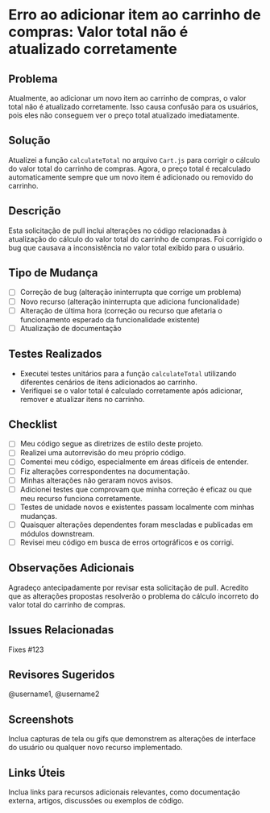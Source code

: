 # Erro ao adicionar item ao carrinho de compras: Valor total não é atualizado corretamente

## Problema

Atualmente, ao adicionar um novo item ao carrinho de compras, o valor total não é atualizado corretamente. Isso causa confusão para os usuários, pois eles não conseguem ver o preço total atualizado imediatamente.

## Solução

Atualizei a função `calculateTotal` no arquivo `Cart.js` para corrigir o cálculo do valor total do carrinho de compras. Agora, o preço total é recalculado automaticamente sempre que um novo item é adicionado ou removido do carrinho.

## Descrição

Esta solicitação de pull inclui alterações no código relacionadas à atualização do cálculo do valor total do carrinho de compras. Foi corrigido o bug que causava a inconsistência no valor total exibido para o usuário.

## Tipo de Mudança

- [ ] Correção de bug (alteração ininterrupta que corrige um problema)
- [ ] Novo recurso (alteração ininterrupta que adiciona funcionalidade)
- [ ] Alteração de última hora (correção ou recurso que afetaria o funcionamento esperado da funcionalidade existente)
- [ ] Atualização de documentação

## Testes Realizados

- Executei testes unitários para a função `calculateTotal` utilizando diferentes cenários de itens adicionados ao carrinho.
- Verifiquei se o valor total é calculado corretamente após adicionar, remover e atualizar itens no carrinho.

## Checklist

- [ ] Meu código segue as diretrizes de estilo deste projeto.
- [ ] Realizei uma autorrevisão do meu próprio código.
- [ ] Comentei meu código, especialmente em áreas difíceis de entender.
- [ ] Fiz alterações correspondentes na documentação.
- [ ] Minhas alterações não geraram novos avisos.
- [ ] Adicionei testes que comprovam que minha correção é eficaz ou que meu recurso funciona corretamente.
- [ ] Testes de unidade novos e existentes passam localmente com minhas mudanças.
- [ ] Quaisquer alterações dependentes foram mescladas e publicadas em módulos downstream.
- [ ] Revisei meu código em busca de erros ortográficos e os corrigi.

## Observações Adicionais

Agradeço antecipadamente por revisar esta solicitação de pull. Acredito que as alterações propostas resolverão o problema do cálculo incorreto do valor total do carrinho de compras.

## Issues Relacionadas

Fixes #123

## Revisores Sugeridos

@username1, @username2

## Screenshots

Inclua capturas de tela ou gifs que demonstrem as alterações de interface do usuário ou qualquer novo recurso implementado.

## Links Úteis

Inclua links para recursos adicionais relevantes, como documentação externa, artigos, discussões ou exemplos de código.
